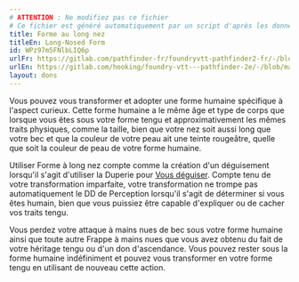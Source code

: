 ```yaml
---
# ATTENTION : Ne modifiez pas ce fichier
# Ce fichier est généré automatiquement par un script d'après les données du module Foundry VTT officiel et de sa traduction
title: Forme au long nez
titleEn: Long-Nosed Form
id: WPz97m5FNlbLIQ6p
urlFr: https://gitlab.com/pathfinder-fr/foundryvtt-pathfinder2-fr/-/blob/master/data/feats/WPz97m5FNlbLIQ6p.htm
urlEn: https://gitlab.com/hooking/foundry-vtt---pathfinder-2e/-/blob/master/packs/data/feats.db/long-nosed-form.json
layout: dons
---
```

Vous pouvez vous transformer et adopter une forme humaine spécifique à l'aspect curieux. Cette forme humaine a le même âge et type de corps que lorsque vous êtes sous votre forme tengu et approximativement les mêmes traits physiques, comme la taille, bien que votre nez soit aussi long que votre bec et que la couleur de votre peau ait une teinte rougeâtre, quelle que soit la couleur de peau de votre forme humaine.

Utiliser Forme à long nez compte comme la création d'un déguisement lorsqu'il s'agit d'utiliser la Duperie pour [Vous déguiser](../actions/se-déguiser.html). Compte tenu de votre transformation imparfaite, votre transformation ne trompe pas automatiquement le DD de Perception lorsqu'il s'agit de déterminer si vous êtes humain, bien que vous puissiez être capable d'expliquer ou de cacher vos traits tengu.

Vous perdez votre attaque à mains nues de bec sous votre forme humaine ainsi que toute autre Frappe à mains nues que vous avez obtenu du fait de votre héritage tengu ou d'un don d'ascendance. Vous pouvez rester sous la forme humaine indéfiniment et pouvez vous transformer en votre forme tengu en utilisant de nouveau cette action.
